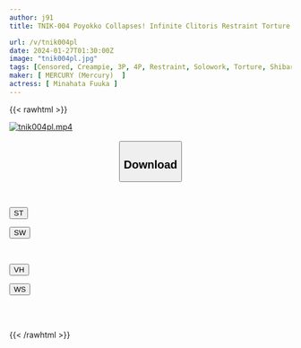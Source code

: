 ```yaml
---
author: j91
title: TNIK-004 Poyokko Collapses! Infinite Clitoris Restraint Torture Souka Minamihata

url: /v/tnik004pl
date: 2024-01-27T01:30:00Z
image: "tnik004pl.jpg"
tags: [Censored, Creampie, 3P, 4P, Restraint, Solowork, Torture, Shibari	]
maker: [ MERCURY (Mercury)  ]
actress: [ Minahata Fuuka ]
---
```



{{< rawhtml >}}

<div class="video" data-videoid="akOXJ6K9Jmix8q9">
    <a href="javascript:;">
        <img src="/v/tnik004pl/tnik004pl.jpg" width="WIDTH" height="HEIGHT" alt="tnik004pl.mp4" loading="lazy">
    </a>
</div>

<script type="text/javascript" src="https://j91.asia/asset/on-demand-st.js"></script>

<br>
  <link rel="stylesheet" href="https://j91.asia/asset/bs5.css">
  
  <center>
  <button class="btn btn-primary" type="button" data-bs-toggle="collapse" data-bs-target=".multi-collapse" aria-expanded="false" aria-controls="multiCollapseExample1 multiCollapseExample2"><h2>Download</h2></button></center>
</p>
<div class="row">
  <div class="col">
    <div class="collapse multi-collapse" id="multiCollapseExample1">
      <div class="card card-body">
	      	      <br>
<div class="buttons">  
<p><a href="https://streamtape.to/v/akOXJ6K9Jmix8q9" target="_blank"><button class="btn-hover color-3"><i class="fa fa-download"></i> ST</button></a></p>
<p><a href="https://flaswish.com/pvr0pzhgpj5w" target="_blank"><button class="btn-hover color-2"><i class="fa fa-download"></i> SW</button></a></p></div>
    </div>
  </div>
</div>
  <div class="col">
    <div class="collapse multi-collapse" id="multiCollapseExample2">
      <div class="card card-body">
	      <br>
<div class="buttons">
<p><a href="https://vidhidepro.com/f/klx3yqw1b9pj" target="_blank"><button class="btn-hover color-9"><i class="fa fa-download"></i> VH</button></a></p>
<p><a href="https://wolfstream.tv/lhnqfy3fwnij" target="_blank"><button class="btn-hover color-8"><i class="fa fa-download"></i> WS</button></a></p></div>
<br><br>
      </div>
    </div>
  </div>
</div>

{{< /rawhtml >}}